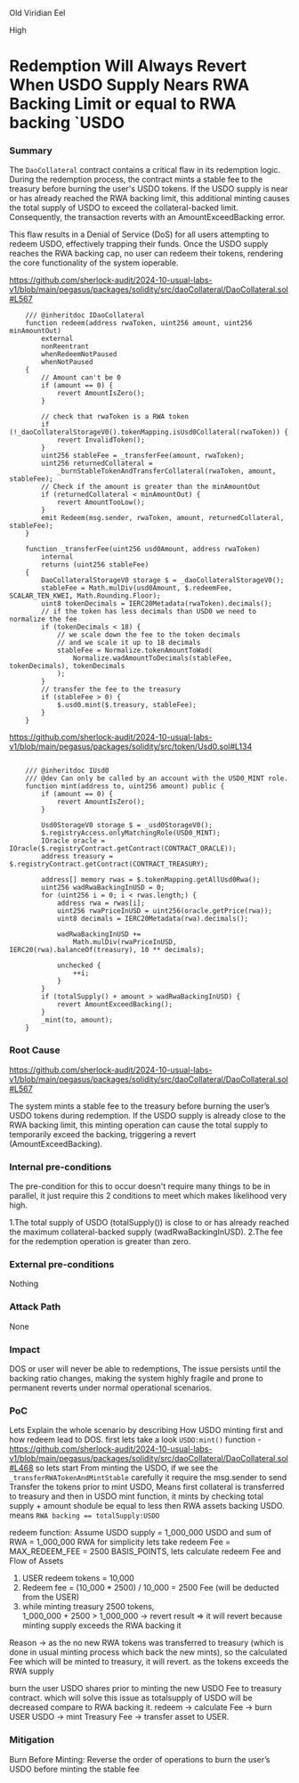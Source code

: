 Old Viridian Eel

High

# Redemption Will Always Revert When USDO Supply Nears RWA Backing Limit or equal to RWA backing `USDO

### Summary

The `DaoCollateral` contract contains a critical flaw in its redemption logic. During the redemption process, the contract mints a stable fee to the treasury before burning the user's USDO tokens. If the USDO supply is near or has already reached the RWA backing limit, this additional minting causes the total supply of USDO to exceed the collateral-backed limit. Consequently, the transaction reverts with an AmountExceedBacking error.

This flaw results in a Denial of Service (DoS) for all users attempting to redeem USDO, effectively trapping their funds. Once the USDO supply reaches the RWA backing cap, no user can redeem their tokens, rendering the core functionality of the system ioperable. 

https://github.com/sherlock-audit/2024-10-usual-labs-v1/blob/main/pegasus/packages/solidity/src/daoCollateral/DaoCollateral.sol#L567

```solidity 
    /// @inheritdoc IDaoCollateral
    function redeem(address rwaToken, uint256 amount, uint256 minAmountOut)
        external
        nonReentrant
        whenRedeemNotPaused
        whenNotPaused
    {
        // Amount can't be 0
        if (amount == 0) {
            revert AmountIsZero();
        }

        // check that rwaToken is a RWA token
        if (!_daoCollateralStorageV0().tokenMapping.isUsd0Collateral(rwaToken)) {
            revert InvalidToken();
        }
        uint256 stableFee = _transferFee(amount, rwaToken);
        uint256 returnedCollateral =
            _burnStableTokenAndTransferCollateral(rwaToken, amount, stableFee);
        // Check if the amount is greater than the minAmountOut
        if (returnedCollateral < minAmountOut) {
            revert AmountTooLow();
        }
        emit Redeem(msg.sender, rwaToken, amount, returnedCollateral, stableFee);
    }

    function _transferFee(uint256 usd0Amount, address rwaToken)
        internal
        returns (uint256 stableFee)
    {
        DaoCollateralStorageV0 storage $ = _daoCollateralStorageV0();
        stableFee = Math.mulDiv(usd0Amount, $.redeemFee, SCALAR_TEN_KWEI, Math.Rounding.Floor);
        uint8 tokenDecimals = IERC20Metadata(rwaToken).decimals();
        // if the token has less decimals than USD0 we need to normalize the fee
        if (tokenDecimals < 18) {
            // we scale down the fee to the token decimals
            // and we scale it up to 18 decimals
            stableFee = Normalize.tokenAmountToWad(
                Normalize.wadAmountToDecimals(stableFee, tokenDecimals), tokenDecimals
            );
        }
        // transfer the fee to the treasury
        if (stableFee > 0) {
            $.usd0.mint($.treasury, stableFee);
        }
    }
```
https://github.com/sherlock-audit/2024-10-usual-labs-v1/blob/main/pegasus/packages/solidity/src/token/Usd0.sol#L134
```solidity 

    /// @inheritdoc IUsd0
    /// @dev Can only be called by an account with the USD0_MINT role.
    function mint(address to, uint256 amount) public {
        if (amount == 0) {
            revert AmountIsZero();
        }

        Usd0StorageV0 storage $ = _usd0StorageV0();
        $.registryAccess.onlyMatchingRole(USD0_MINT);
        IOracle oracle = IOracle($.registryContract.getContract(CONTRACT_ORACLE));
        address treasury = $.registryContract.getContract(CONTRACT_TREASURY);

        address[] memory rwas = $.tokenMapping.getAllUsd0Rwa();
        uint256 wadRwaBackingInUSD = 0;
        for (uint256 i = 0; i < rwas.length;) {
            address rwa = rwas[i];
            uint256 rwaPriceInUSD = uint256(oracle.getPrice(rwa));
            uint8 decimals = IERC20Metadata(rwa).decimals();

            wadRwaBackingInUSD +=
                Math.mulDiv(rwaPriceInUSD, IERC20(rwa).balanceOf(treasury), 10 ** decimals);

            unchecked {
                ++i;
            }
        }
        if (totalSupply() + amount > wadRwaBackingInUSD) {
            revert AmountExceedBacking();
        }
        _mint(to, amount);
    }
```

### Root Cause

https://github.com/sherlock-audit/2024-10-usual-labs-v1/blob/main/pegasus/packages/solidity/src/daoCollateral/DaoCollateral.sol#L567

The system mints a stable fee to the treasury before burning the user’s USDO tokens during redemption. If the USDO supply is already close to the RWA backing limit, this minting operation can cause the total supply to temporarily exceed the backing, triggering a revert (AmountExceedBacking).

### Internal pre-conditions

The pre-condition for this to occur doesn't require many things to be in parallel, it just require this 2 conditions to meet which makes likelihood very high.

1.The total supply of USDO (totalSupply()) is close to or has already reached the maximum collateral-backed supply (wadRwaBackingInUSD).
2.The fee for the redemption operation is greater than zero.

### External pre-conditions

Nothing

### Attack Path

None

### Impact

DOS or user will never be able to redemptions, 
The issue persists until the backing ratio changes, making the system highly fragile and prone to permanent reverts under normal operational scenarios.

### PoC

Lets Explain the whole scenario by describing How USDO minting first and how redeem lead to DOS.
first lets take a look `USDO:mint()` function - 
https://github.com/sherlock-audit/2024-10-usual-labs-v1/blob/main/pegasus/packages/solidity/src/daoCollateral/DaoCollateral.sol#L468
so lets start From minting the USDO, if we see the `_transferRWATokenAndMintStable` carefully it require the msg.sender to send Transfer the tokens prior to mint USDO, 
Means first collateral is transferred to treasury and then in USDO mint function, it mints by checking total supply + amount shodule be equal to less then RWA assets backing USDO.
means `RWA backing == totalSupply:USDO`

redeem function:
Assume USDO supply = 1_000_000 USDO and sum of RWA = 1_000_000 RWA for simplicity 
lets take redeem Fee = MAX_REDEEM_FEE = 2500 BASIS_POINTS,
lets calculate redeem Fee and Flow of Assets
1. USER redeem tokens = 10,000 
2. Redeem fee = (10_000 * 2500) / 10_000 = 2500 Fee (will be deducted from the USER)
3. while minting treasury 2500 tokens,  
 1_000_000 + 2500 > 1_000_000 -> revert 
result => it will revert because minting supply exceeds the RWA backing it

Reason -> as the no new RWA tokens was transferred to treasury (which is done in usual minting process which back the new mints), so the calculated Fee which will be minted to treasury, it will revert. as the tokens exceeds the RWA supply

burn the user USDO shares prior to minting the new USDO Fee to treasury contract. which will solve this issue as totalsupply of USDO will be decreased compare to RWA backing it.
 redeem -> calculate Fee -> burn USER USDO -> mint Treasury Fee -> transfer asset to USER.



### Mitigation

Burn Before Minting: Reverse the order of operations to burn the user’s USDO before minting the stable fee